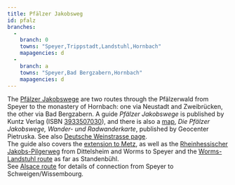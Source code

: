 ```yaml
---
title: Pfälzer Jakobsweg
id: pfalz
branches:
  -
    branch: 0
    towns: "Speyer,Trippstadt,Landstuhl,Hornbach"
    mapagencies: d
  -
    branch: a
    towns: "Speyer,Bad Bergzabern,Hornbach"
    mapagencies: d
---
```


The [Pfälzer Jakobswege][0] are two routes through the Pfälzerwald from Speyer to the monastery of Hornbach: one via Neustadt and Zweibrücken, the other via Bad Bergzabern. A guide _Pfälzer Jakobswege_ is published by Kuntz Verlag (ISBN [3933507030][1]), and there is also a [map][2], _Die Pfälzer Jakobswege, Wander- und Radwanderkarte_, published by Geocenter Pietruska. See also [Deutsche Weinstrasse page][3].  
The guide also covers the [extension to Metz][4], as well as the [Rheinhessischer Jakobs-Pilgerweg][5] from Dittelsheim and Worms to Speyer and the [Worms-Landstuhl route][6] as far as Standenbühl.  
See [Alsace route][7] for details of connection from Speyer to Schweigen/Wissembourg.

[0]: http://www.jakobsweg-pfalz.de/
[1]: http://www.amazon.de/exec/obidos/ASIN/3933507030/europaischefe-21
[2]: http://www.amazon.de/exec/obidos/ASIN/393489545X/europaischefe-21
[3]: http://www.deutsche-wein-strasse.de/EZ/Jakobsweg/jakobsweg.html
[4]: saar.html
[5]: rheinhessen.html
[6]: zell.html
[7]: strasbourg.html
